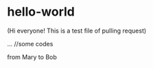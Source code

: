 # hello-world

(Hi everyone! This is a test file of pulling request)

... //some codes

from Mary to Bob

